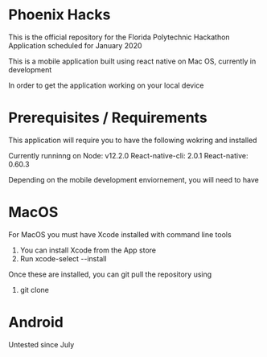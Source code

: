 # Phoenix Hacks
This is the official repository for the Florida Polytechnic Hackathon Application
scheduled for January 2020

This is a mobile application built using react native on Mac OS, currently in development

In order to get the application working on your local device

# Prerequisites / Requirements
This application will require you to have the following wokring and installed

Currently runninng on
Node: v12.2.0
React-native-cli: 2.0.1
React-native: 0.60.3

Depending on the mobile development enviornement, you will need to have

# MacOS
For MacOS you must have Xcode installed with command line tools

1. You can install Xcode from the App store 
2. Run xcode-select --install 

Once these are installed, you can git pull the repository using 

1. git clone 

# Android
Untested since July
